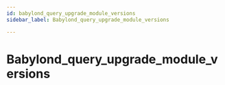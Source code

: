 ```yaml
---
id: babylond_query_upgrade_module_versions
sidebar_label: Babylond_query_upgrade_module_versions

---
```


# Babylond_query_upgrade_module_versions
